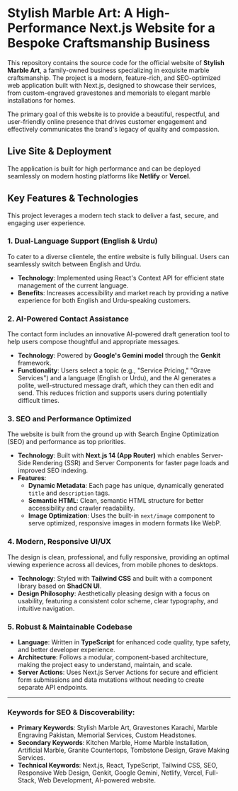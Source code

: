 
# Stylish Marble Art: A High-Performance Next.js Website for a Bespoke Craftsmanship Business

This repository contains the source code for the official website of **Stylish Marble Art**, a family-owned business specializing in exquisite marble craftsmanship. The project is a modern, feature-rich, and SEO-optimized web application built with Next.js, designed to showcase their services, from custom-engraved gravestones and memorials to elegant marble installations for homes.

The primary goal of this website is to provide a beautiful, respectful, and user-friendly online presence that drives customer engagement and effectively communicates the brand's legacy of quality and compassion.

## Live Site & Deployment

The application is built for high performance and can be deployed seamlessly on modern hosting platforms like **Netlify** or **Vercel**.

## Key Features & Technologies

This project leverages a modern tech stack to deliver a fast, secure, and engaging user experience.

### 1. **Dual-Language Support (English & Urdu)**
To cater to a diverse clientele, the entire website is fully bilingual. Users can seamlessly switch between English and Urdu.
*   **Technology**: Implemented using React's Context API for efficient state management of the current language.
*   **Benefits**: Increases accessibility and market reach by providing a native experience for both English and Urdu-speaking customers.

### 2. **AI-Powered Contact Assistance**
The contact form includes an innovative AI-powered draft generation tool to help users compose thoughtful and appropriate messages.
*   **Technology**: Powered by **Google's Gemini model** through the **Genkit** framework.
*   **Functionality**: Users select a topic (e.g., "Service Pricing," "Grave Services") and a language (English or Urdu), and the AI generates a polite, well-structured message draft, which they can then edit and send. This reduces friction and supports users during potentially difficult times.

### 3. **SEO and Performance Optimized**
The website is built from the ground up with Search Engine Optimization (SEO) and performance as top priorities.
*   **Technology**: Built with **Next.js 14 (App Router)** which enables Server-Side Rendering (SSR) and Server Components for faster page loads and improved SEO indexing.
*   **Features**:
    *   **Dynamic Metadata**: Each page has unique, dynamically generated `title` and `description` tags.
    *   **Semantic HTML**: Clean, semantic HTML structure for better accessibility and crawler readability.
    *   **Image Optimization**: Uses the built-in `next/image` component to serve optimized, responsive images in modern formats like WebP.

### 4. **Modern, Responsive UI/UX**
The design is clean, professional, and fully responsive, providing an optimal viewing experience across all devices, from mobile phones to desktops.
*   **Technology**: Styled with **Tailwind CSS** and built with a component library based on **ShadCN UI**.
*   **Design Philosophy**: Aesthetically pleasing design with a focus on usability, featuring a consistent color scheme, clear typography, and intuitive navigation.

### 5. **Robust & Maintainable Codebase**
*   **Language**: Written in **TypeScript** for enhanced code quality, type safety, and better developer experience.
*   **Architecture**: Follows a modular, component-based architecture, making the project easy to understand, maintain, and scale.
*   **Server Actions**: Uses Next.js Server Actions for secure and efficient form submissions and data mutations without needing to create separate API endpoints.

---

### Keywords for SEO & Discoverability:

*   **Primary Keywords**: Stylish Marble Art, Gravestones Karachi, Marble Engraving Pakistan, Memorial Services, Custom Headstones.
*   **Secondary Keywords**: Kitchen Marble, Home Marble Installation, Artificial Marble, Granite Countertops, Tombstone Design, Grave Making Services.
*   **Technical Keywords**: Next.js, React, TypeScript, Tailwind CSS, SEO, Responsive Web Design, Genkit, Google Gemini, Netlify, Vercel, Full-Stack, Web Development, AI-powered website.
